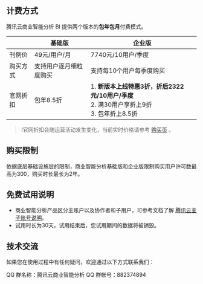 ## 计费方式
腾讯云商业智能分析 BI 提供两个版本的**包年包月**付费模式。

|  | 基础版 | 企业版 |
|---------|---------|---------|
| 刊例价 | 49元/用户/月 | 7740元/10用户/季度 |
| 购买方式 | 支持用户逐月细粒度购买 | 支持每10个用户每季度购买 |
| 官网折扣 | 包年8.5折 | 1. **新版本上线特惠3折，折后2322 元/10用户/季度**<br>2. 满30用户享折上9折<br>3. 包年折上8.5折 |

>!官网折扣会随运营活动发生变化，当前实时价格请参考 [购买页](https://buy.cloud.tencent.com/bi) 。

## 购买限制
依据底层基础设施层的限制，商业智能分析基础版和企业版限制购买用户许可数最高为300，购买时长最长为2年。

## 免费试用说明
- 商业智能分析产品区分主账户以及协作者和子用户，可参考文档了解 [腾讯云主子账号说明](https://cloud.tencent.com/document/product/590/19284)。
- 试用时长为30天，试用结束后，您试用期间的数据将被销毁。

## 技术交流
如果您在使用过程中有任何疑问，欢迎通过以下方式联系我们：

QQ 群名称：腾讯云商业智能分析
QQ 群帐号：882374894
